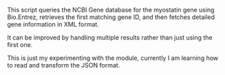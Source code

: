 This  script queries the NCBI Gene database for the myostatin gene using Bio.Entrez, retrieves the first matching gene ID, and then fetches detailed gene information in XML format.

It can be improved by handling multiple results rather than just using the first one.

This is just my experimenting with the module, currently I am learning how to read and transform the JSON format.
